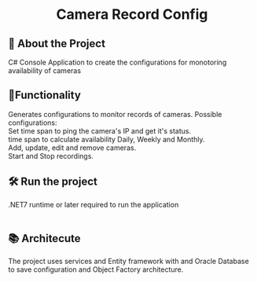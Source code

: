<h1 align="center"> Camera Record Config </h1>

## 🎯 About the Project
 C# Console Application to create the configurations for monotoring availability of cameras 

## 🔨Functionality
 Generates configurations to monitor records of cameras.
 Possible configurations: 
 <br>
 Set time span to ping the camera's IP and get it's status.
 <br>
 time span to calculate availability Daily, Weekly and Monthly. 
 <br>
 Add, update, edit and remove cameras.
 <br>
 Start and Stop recordings.

## 🛠️ Run the project

 .NET7 runtime or later required to run the application  
<br>

## 📚 Architecute

The project uses services and Entity framework with and Oracle Database to save configuration and Object Factory architecture.
